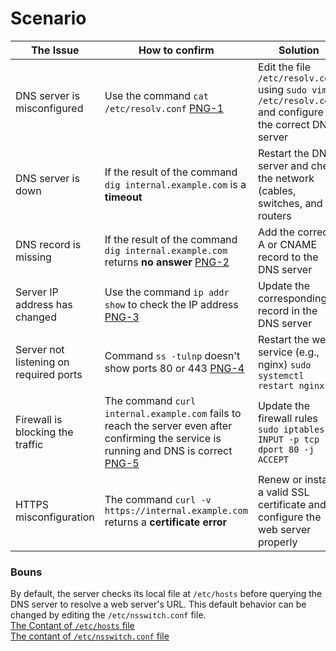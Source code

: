 # Scenario
|The Issue |How to confirm |Solution |
|----------|---------------|---------|
|DNS server is misconfigured |Use the command `cat /etc/resolv.conf` [PNG-1](./issue1.png) |Edit the file `/etc/resolv.conf` using `sudo vim /etc/resolv.conf` and configure the correct DNS server |
|DNS server is down |If the result of the command `dig internal.example.com` is a __timeout__ |Restart the DNS server and check the network (cables, switches, and routers |
|DNS record is missing |If the result of the command `dig internal.example.com` returns __no answer__ [PNG-2](./issue2.png)|Add the correct A or CNAME record to the DNS server | 
|Server IP address has changed |Use the command `ip addr show` to check the IP address [PNG-3](./issue3.png)|Update the corresponding record in the DNS server |
|Server not listening on required ports |Command `ss -tulnp` doesn't show ports 80 or 443 [PNG-4](./issue4.png)|Restart the web service (e.g., nginx) `sudo systemctl restart nginx` |
|Firewall is blocking the traffic |The command `curl internal.example.com` fails to reach the server even after confirming the service is running and DNS is correct [PNG-5](./issue5.png)|Update the firewall rules `sudo iptables -A INPUT -p tcp --dport 80 -j ACCEPT` |
|HTTPS misconfiguration |The command `curl -v https://internal.example.com` returns a __certificate error__ |Renew or install a valid SSL certificate and configure the web server properly |
 
### Bouns
By default, the server checks its local file at `/etc/hosts` before querying the DNS server to resolve a web server's URL. This default behavior can be changed by editing the `/etc/nsswitch.conf` file. \
[The Contant of `/etc/hosts` file](./Bouns1.png) \
[The contant of `/etc/nsswitch.conf` file](./Bouns2.png)
